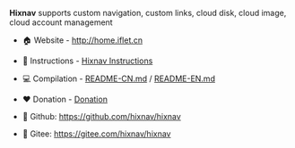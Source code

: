 **Hixnav** supports custom navigation, custom links, cloud disk, cloud image, cloud account management

-  :house: Website - http://home.iflet.cn

- :green_book: Instructions - [Hixnav Instructions](http://doc.iflet.cn/)

- :computer: Compilation - [README-CN.md](./README-CN.md) / [README-EN.md](./README-EN.md)

- :hearts: Donation - [Donation](./Donation.md)

-  :large_blue_circle: Github: https://github.com/hixnav/hixnav
-  :large_blue_circle: Gitee: https://gitee.com/hixnav/hixnav
